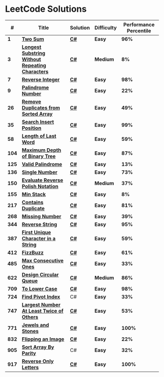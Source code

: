 # LeetCode Solutions

| # | Title | Solution | Difficulty | Performance Percentile |
|---| ----- | -------- | ---------- | ---------------------- |
|**1**| **[Two Sum](https://leetcode.com/problems/two-sum/)** | **[C#](https://github.com/Rion5/LeetCode/blob/master/LeetCode/TwoSums.cs)** | **Easy** | **96%** |
|**3**| **[Longest Substring Without Repeating Characters](https://leetcode.com/problems/longest-substring-without-repeating-characters/)** | **[C#](https://github.com/Rion5/LeetCodeSolutions/blob/master/LeetCode/LongestSubstringWithoutRepeatingCharacters.cs)** | **Medium** | **8%** |
|**7**| **[Reverse Integer](https://leetcode.com/problems/reverse-integer/)** | **[C#](https://github.com/Rion5/LeetCodeSolutions/blob/master/LeetCode/ReverseInteger.cs)** | **Easy** | **98%** |
|**9**| **[Palindrome Number](https://leetcode.com/problems/palindrome-number/)** | **[C#](https://github.com/Rion5/LeetCodeSolutions/blob/master/LeetCode/PalindromeNumber.cs)** | **Easy** | **22%** |
|**26**| **[Remove Duplicates from Sorted Array](https://leetcode.com/problems/remove-duplicates-from-sorted-array/)** | **[C#](https://github.com/Rion5/LeetCodeSolutions/blob/master/LeetCode/RemoveDuplicatesFromSortedArray.cs)** | **Easy** | **49%** |
|**35**| **[Search Insert Position](https://leetcode.com/problems/search-insert-position/)** | **[C#](https://github.com/Rion5/LeetCodeSolutions/blob/master/LeetCode/SearchInsertPosition.cs)** | **Easy** | **99%**|
|**58**| **[Length of Last Word](https://leetcode.com/problems/length-of-last-word/)** | **[C#](https://github.com/Rion5/LeetCodeSolutions/blob/master/LeetCode/LengthOfLastWord.cs)** | **Easy** | **59%**|
|**104**| **[Maximum Depth of Binary Tree](https://leetcode.com/problems/maximum-depth-of-binary-tree/)** | **[C#](https://github.com/Rion5/LeetCodeSolutions/blob/master/LeetCode/MaximumDepthOfBinaryTree.cs)** | **Easy** | **87%**|
|**125**| **[Valid Palindrome](https://leetcode.com/problems/valid-palindrome/)** | **[C#](https://github.com/Rion5/LeetCodeSolutions/blob/master/LeetCode/ValidPalindrome.cs)** | **Easy** | **13%**|
|**136**| **[Single Number](https://leetcode.com/problems/single-number/)** | **[C#](https://github.com/Rion5/LeetCodeSolutions/blob/master/LeetCode/SingleNumber.cs)** | **Easy** | **73%**|
|**150**| **[Evaluate Reverse Polish Notation](https://leetcode.com/problems/evaluate-reverse-polish-notation/)** | **[C#](https://github.com/Rion5/LeetCodeSolutions/blob/master/LeetCode/EvaluateReversePolishNotation.cs)** | **Medium** | **37%**|
|**155**| **[Min Stack](https://leetcode.com/problems/min-stack/)** | **[C#](https://github.com/Rion5/LeetCodeSolutions/blob/master/LeetCode/MinStack.cs)** | **Easy** | **8%**|
|**217**| **[Contains Duplicate](https://leetcode.com/problems/contains-duplicate/)** | **[C#](https://github.com/Rion5/LeetCodeSolutions/blob/master/LeetCode/ContainsDuplicate.cs)** | **Easy** | **81%**|
|**268**| **[Missing Number](https://leetcode.com/problems/missing-number/)** | **[C#](https://github.com/Rion5/LeetCodeSolutions/blob/master/LeetCode/MissingNumber.cs)** | **Easy** | **39%**|
|**344**| **[Reverse String](https://leetcode.com/problems/reverse-string/)** | **[C#](https://github.com/Rion5/LeetCodeSolutions/blob/master/LeetCode/ReverseString.cs)** | **Easy** | **95%**|
|**387**| **[First Unique Character in a String](https://leetcode.com/problems/first-unique-character-in-a-string/)** | **[C#](https://github.com/Rion5/LeetCodeSolutions/blob/master/LeetCode/FirstUniqueCharacterInAString.cs)** | **Easy** | **59%**|
|**412**| **[FizzBuzz](https://leetcode.com/problems/fizz-buzz/)** | **[C#](https://github.com/Rion5/LeetCodeSolutions/blob/master/LeetCode/FizzBuzz.cs)** | **Easy** | **61%**|
|**485**| **[Max Consecutive Ones](https://leetcode.com/problems/max-consecutive-ones/)** | **[C#](https://github.com/Rion5/LeetCodeSolutions/blob/master/LeetCode/MaxConsecutiveOnes.cs)** | **Easy** | **33%**|
|**622**| **[Design Circular Queue](https://leetcode.com/problems/design-circular-queue/)** | **[C#](https://github.com/Rion5/LeetCodeSolutions/blob/master/LeetCode/MyCircularQueue.cs)** | **Medium** | **86%**|
|**709**| **[To Lower Case](https://leetcode.com/problems/to-lower-case/)** | **[C#](https://github.com/Rion5/LeetCodeSolutions/blob/master/LeetCode/ToLowerCase.cs)** | **Easy** | **98%**|
|**724**| **[Find Pivot Index](https://leetcode.com/problems/find-pivot-index/)** | C# | **Easy** | **33%**|
|**747**| **[Largest Number At Least Twice of Others](https://leetcode.com/problems/largest-number-at-least-twice-of-others/)** | **[C#](https://github.com/Rion5/LeetCodeSolutions/blob/master/LeetCode/LargestNumberAtLeastTwiceOfOthers.cs)** | **Easy** | **53%**|
| **771** | **[Jewels and Stones](https://leetcode.com/problems/jewels-and-stones/)** | **[C#](https://github.com/Rion5/LeetCodeSolutions/blob/master/LeetCode/JewelsAndStones.cs)** | **Easy** | **100%** |
|**832**| **[Flipping an Image](https://leetcode.com/problems/flipping-an-image/)** | **[C#](https://github.com/Rion5/LeetCodeSolutions/blob/master/LeetCode/FlippingAnImage.cs)** | **Easy** | **22%** |
|**905**| **[Sort Array By Parity](https://leetcode.com/problems/sort-array-by-parity/)** | C# | **Easy** | **32%** |
|**917**| **[Reverse Only Letters](https://leetcode.com/problems/reverse-only-letters/)** | **[C#](https://github.com/Rion5/LeetCodeSolutions/blob/master/LeetCode/ReverseOnlyLetters.cs)** | **Easy** | **100%** |
